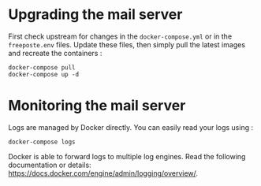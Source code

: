 
Upgrading the mail server
=========================

First check upstream for changes in the ``docker-compose.yml`` or in the
``freeposte.env`` files. Update these files, then simply pull the latest
images and recreate the containers :

```
docker-compose pull
docker-compose up -d
```

Monitoring the mail server
==========================

Logs are managed by Docker directly. You can easily read your logs using :

```
docker-compose logs
```

Docker is able to forward logs to multiple log engines. Read the following documentation or details: https://docs.docker.com/engine/admin/logging/overview/.